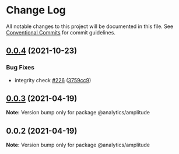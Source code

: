# Change Log

All notable changes to this project will be documented in this file.
See [Conventional Commits](https://conventionalcommits.org) for commit guidelines.

## [0.0.4](https://github.com/DavidWells/analytics/compare/@analytics/amplitude@0.0.3...@analytics/amplitude@0.0.4) (2021-10-23)


### Bug Fixes

* integrity check [#226](https://github.com/DavidWells/analytics/issues/226) ([3759cc9](https://github.com/DavidWells/analytics/commit/3759cc9))





## [0.0.3](https://github.com/DavidWells/analytics/compare/@analytics/amplitude@0.0.2...@analytics/amplitude@0.0.3) (2021-04-19)

**Note:** Version bump only for package @analytics/amplitude





## 0.0.2 (2021-04-19)

**Note:** Version bump only for package @analytics/amplitude
